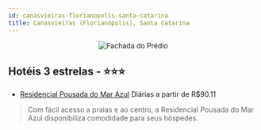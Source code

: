 ```yaml
---
id: canasvieiras-florianopolis-santa-catarina
title: Canasvieiras (Florianópolis), Santa Catarina
---
```


<center><img src="https://static.hotelurbano.com/reservas/prod0/16/16913/5d322bf375931_residencial-pousada-do-mar-azul.jpg" alt="Fachada do Prédio" /></center>


## Hotéis 3 estrelas - ⭐️⭐️⭐️

-    [Residencial Pousada do Mar Azul](https://www.hurb.com/hoteis/canasvieiras-florianopolis/residencial-pousada-do-mar-azul-16913?cmp=18055) Diárias a partir de R$90.11
   > Com fácil acesso a praias e ao centro, a Residencial Pousada do Mar Azul disponibiliza comodidade para seus hóspedes. 
